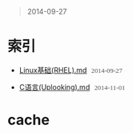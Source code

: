 > 2014-09-27

索引
======

- [Linux基础(RHEL).md](http://chinapub.duapp.com/gen_md?src=https%3A%2F%2Fgithub.com%2Fzyxstar%2Fmd_note%2Fraw%2Fmaster%2Fdocs%2FSkill%2FLinux%25E5%259F%25BA%25E7%25A1%2580%2528RHEL%2529.md) <span>2014-09-27</span>

- [C语言(Uplooking).md](http://chinapub.duapp.com/gen_md?src=https%3A%2F%2Fgithub.com%2Fzyxstar%2Fmd_note%2Fraw%2Fmaster%2Fdocs%2FSkill%2FC%25E8%25AF%25AD%25E8%25A8%2580%2528Uplooking%2529.md) <span>2014-11-01</span>


<style type="text/css">li span{font-size:0.95em;color:#555;font-family:'sans-serif';padding-left:5px;}</style>




cache
=========

<!--

#include <stdio.h>
#include <stdlib.h>
#include <string.h>
#include <assert.h>

#define COLS 10
#define ROWS 20

typedef enum{
  FALSE,
  TRUE
} BOOL;

typedef enum{
  EMPTY,
  FILLED
} POS_STAT;

typedef struct{
    int row;
  int col;
} POS;

typedef struct{
    POS pos0;
    POS pos1;
    POS pos2;
    POS pos3;
} POS_SET;

typedef struct{
    char type;
    char status;
    POS_SET pos_set;
} BLOCK;


BLOCK init_block(char type);
int find_type_idx(char type);
BOOL move(BLOCK *b, POS direction);
BOOL is_can_move(BLOCK *b, POS direction);


void print_block(const BLOCK *b);



void test_print_block(){
  BLOCK b = init_block('T');
  print_block(&b);
}


void test_is_can_move(){
  POS left = {0, -1};
  POS right = {0, 1};
  POS down = {1, 0};
  char *types = "TOILJSZ";
  int i = 0;
  BLOCK b;
  while(types[i]!='\0'){
    b = init_block(types[i]);
    assert(move(&b, left) == FALSE);
    // printf("left\n");
    // print_block(&b);

    b = init_block(types[i]);
    assert(move(&b, right) == TRUE);
    printf("right\n");
    print_block(&b);

    b = init_block(types[i]);
    assert(move(&b, down) == TRUE);
    printf("down\n");
    print_block(&b);

    i++;
  }




}

int PANEL[COLS][ROWS] = {0};

int main(int argc, const char* argv[]){
  // test_print_block();
  test_is_can_move();


  return 0;
}



int find_type_idx(char type){
    char *types = "TOILJSZ";
    int i = 0;
    while(types[i]!='\0' && types[i] != type) i++;
    if(types[i] == type) return i;
    return -1;
}

// int find_most_left(BLOCK *b){

// }

// int find_most_right(BLOCK *b){

// }

//void mask_block(){}
BLOCK init_block(char type){
    static POS_SET pos_set_T = {{0,0},{0,1},{0,2},{1,1}};
    static POS_SET pos_set_O = {{0,0},{0,1},{1,0},{1,1}};
    static POS_SET pos_set_I = {{0,0},{1,0},{2,0},{3,0}};
    static POS_SET pos_set_L = {{0,0},{1,0},{2,0},{2,1}};
    static POS_SET pos_set_J = {{0,1},{1,1},{2,0},{2,1}};
    static POS_SET pos_set_S = {{0,1},{0,2},{1,0},{1,1}};
    static POS_SET pos_set_Z = {{0,0},{0,1},{1,1},{1,2}};

    POS_SET pos_set_arr[] = {pos_set_T, pos_set_O, pos_set_I, pos_set_L,
        pos_set_J, pos_set_S, pos_set_Z};
    BLOCK b;
    b.type = type;
    b.pos_set = pos_set_arr[find_type_idx(type)];
    return b;
}


BOOL is_can_move(BLOCK *b, POS direction){
  POS *pos_set = (POS*)(&(b->pos_set));
  int i, pos_row, pos_col;
  // print_block(b);
  for(i = 0; i < 4; i++){
    pos_row = pos_set[i].row + direction.row;
    pos_col = pos_set[i].col + direction.col;
    // printf("%d %d; ", pos_row, pos_col);
    if(pos_col >= COLS || pos_col < 0 || pos_row >= ROWS) return FALSE; // out of panel
    if(PANEL[pos_row][pos_col] != EMPTY) return FALSE; // this postion is not empty
  }
  return TRUE;
}

BOOL move(BLOCK *b, POS direction){
  if(!is_can_move(b, direction)) return FALSE;
  POS *pos_set = (POS*)(&(b->pos_set));
  int i;
  for(i = 0; i < 4; i++){
    pos_set[i].row += direction.row;
    pos_set[i].col += direction.col;
  }
  return TRUE;
}



void print_block(const BLOCK *b){
    printf("%c : ", b->type);
    printf("[{%d,%d},{%d,%d},{%d,%d},{%d,%d}]\n",
            b->pos_set.pos0.row, b->pos_set.pos0.col,
            b->pos_set.pos1.row, b->pos_set.pos1.col,
            b->pos_set.pos2.row, b->pos_set.pos2.col,
            b->pos_set.pos3.row, b->pos_set.pos3.col);
}




 -->


<!-- 周鸿真 13381031637 -->





